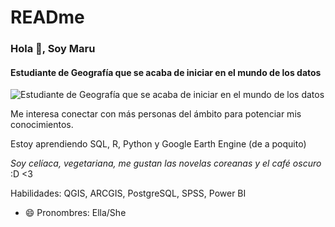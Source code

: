 # READme

### Hola 👋, Soy Maru
#### Estudiante de Geografía que se acaba de iniciar en el mundo de los datos
![Estudiante de Geografía que se acaba de iniciar en el mundo de los datos](https://www.fonvirtual.com/blog/wp-content/uploads/boton-blog-2.png)

Me interesa conectar con más personas del ámbito para potenciar mis conocimientos. 

Estoy aprendiendo SQL, R, Python y Google Earth Engine (de a poquito)

*Soy celíaca, vegetariana, me gustan las novelas coreanas y el café oscuro* :D <3

Habilidades: QGIS, ARCGIS, PostgreSQL, SPSS, Power BI

- 😄 Pronombres: Ella/She 

